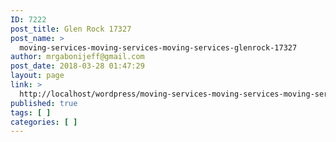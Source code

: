 ```yaml
---
ID: 7222
post_title: Glen Rock 17327
post_name: >
  moving-services-moving-services-moving-services-glenrock-17327
author: mrgabonijeff@gmail.com
post_date: 2018-03-28 01:47:29
layout: page
link: >
  http://localhost/wordpress/moving-services-moving-services-moving-services-glenrock-17327/
published: true
tags: [ ]
categories: [ ]
---
```

